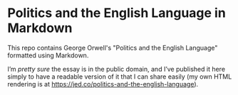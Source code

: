 # Politics and the English Language in Markdown

This repo contains George Orwell's "Politics and the English Language" formatted using Markdown.

I’m *pretty sure* the essay is in the public domain, and I’ve published it here simply to have a readable version of it that I can share easily (my own HTML rendering is at https://jed.co/politics-and-the-english-language).
